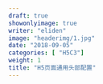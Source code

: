 ```yaml
---
draft: true
showonlyimage: true
writer: "eliden"
image: "headerimg/1.jpg"
date: "2018-09-05"
categories: [ "H5C3"]
weight: 1
title: "H5页面通用头部配置"
---
```


<!--more-->
